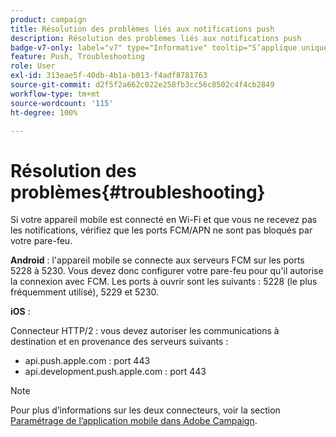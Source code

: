 ```yaml
---
product: campaign
title: Résolution des problèmes liés aux notifications push
description: Résolution des problèmes liés aux notifications push
badge-v7-only: label="v7" type="Informative" tooltip="S’applique uniquement à Campaign Classic v7"
feature: Push, Troubleshooting
role: User
exl-id: 313eae5f-40db-4b1a-b013-f4adf8781763
source-git-commit: d2f5f2a662c022e258fb3cc56c8502c4f4cb2849
workflow-type: tm+mt
source-wordcount: '115'
ht-degree: 100%

---
```


# Résolution des problèmes{#troubleshooting}

Si votre appareil mobile est connecté en Wi-Fi et que vous ne recevez pas les notifications, vérifiez que les ports FCM/APN ne sont pas bloqués par votre pare-feu.

**Android** : l&#39;appareil mobile se connecte aux serveurs FCM sur les ports 5228 à 5230. Vous devez donc configurer votre pare-feu pour qu&#39;il autorise la connexion avec FCM. Les ports à ouvrir sont les suivants : 5228 (le plus fréquemment utilisé), 5229 et 5230.

**iOS** :

Connecteur HTTP/2 : vous devez autoriser les communications à destination et en provenance des serveurs suivants :

* api.push.apple.com : port 443
* api.development.push.apple.com : port 443

>[!NOTE]
>
>Pour plus d’informations sur les deux connecteurs, voir la section [Paramétrage de l’application mobile dans Adobe Campaign](configuring-the-mobile-application.md).
